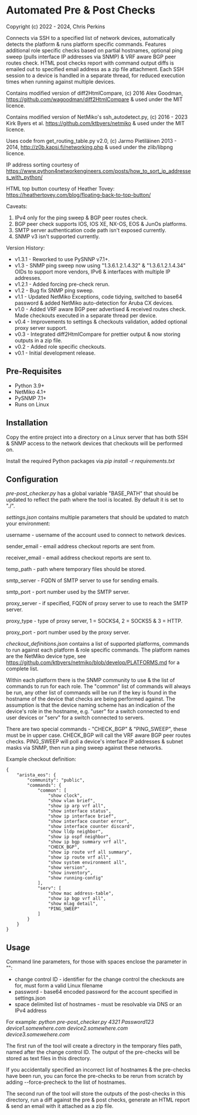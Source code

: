 # Automated Pre & Post Checks

Copyright (c) 2022 - 2024, Chris Perkins

Connects via SSH to a specified list of network devices, automatically detects the platform & runs platform specific commands. Features additional role specific checks based on partial hostnames, optional ping sweep (pulls interface IP addresses via SNMP) & VRF aware BGP peer routes check. HTML post checks report with command output diffs is emailed out to specified email address as a zip file attachment.
Each SSH session to a device is handled in a separate thread, for reduced execution times when running against multiple devices.

Contains modified version of diff2HtmlCompare, (c) 2016 Alex Goodman, https://github.com/wagoodman/diff2HtmlCompare & used under the MIT licence.

Contains modified version of NetMiko's ssh_autodetect.py, (c) 2016 - 2023 Kirk Byers et al. https://github.com/ktbyers/netmiko & used under the MIT licence.

Uses code from get_routing_table.py v2.0, (c) Jarmo Pietiläinen 2013 - 2014, http://z0b.kapsi.fi/networking.php & used under the zlib/libpng licence.

IP address sorting courtesy of https://www.python4networkengineers.com/posts/how_to_sort_ip_addresses_with_python/

HTML top button courtesy of Heather Tovey: https://heathertovey.com/blog/floating-back-to-top-button/


Caveats:
1. IPv4 only for the ping sweep & BGP peer routes check.
2. BGP peer check supports IOS, IOS XE, NX-OS, EOS & JunOs platforms.
3. SMTP server authentication code path isn't exposed currently.
4. SNMP v3 isn't supported currently.


Version History:
* v1.3.1 - Reworked to use PySNNP v7.1+.
* v1.3 - SNMP ping sweep now using "1.3.6.1.2.1.4.32" & "1.3.6.1.2.1.4.34" OIDs to support more vendors, IPv6 & interfaces with multiple IP addresses.
* v1.2.1 - Added forcing pre-check rerun.
* v1.2 - Bug fix SNMP ping sweep.
* v1.1 - Updated NetMiko Exceptions, code tidying, switched to base64 password & added NetMiko auto-detection for Aruba CX devices.
* v1.0 - Added VRF aware BGP peer advertised & received routes check. Made checkouts executed in a separate thread per device.
* v0.4 - Improvements to settings & checkouts validation, added optional proxy server support.
* v0.3 - Integrated diff2HtmlCompare for prettier output & now storing outputs in a zip file.
* v0.2 - Added role specific checkouts.
* v0.1 - Initial development release.

## Pre-Requisites
* Python 3.9+
* NetMiko 4.1+
* PySNMP 7.1+
* Runs on Linux

## Installation
Copy the entire project into a directory on a Linux server that has both SSH & SNMP access to the network devices that checkouts will be performed on.

Install the required Python packages via *pip install -r requirements.txt*

## Configuration
*pre-post_checker.py* has a global variable "BASE_PATH" that should be updated to reflect the path where the tool is located. By default it is set to "./".

*settings.json* contains multiple parameters that should be updated to match your environment:

username - username of the account used to connect to network devices.

sender_email - email address checkout reports are sent from.

receiver_email - email address checkout reports are sent to.

temp_path - path where temporary files should be stored.

smtp_server - FQDN of SMTP server to use for sending emails.

smtp_port - port number used by the SMTP server.

proxy_server - if specified, FQDN of proxy server to use to reach the SMTP server.

proxy_type - type of proxy server, 1 = SOCKS4, 2 = SOCKS5 & 3 = HTTP.

proxy_port - port number used by the proxy server.

*checkout_definitions.json* contains a list of supported platforms, commands to run against each platform & role specific commands. The platform names are the NetMiko device type, see https://github.com/ktbyers/netmiko/blob/develop/PLATFORMS.md for a complete list.

Within each platform there is the SNMP community to use & the list of commands to run for each role. The "common" list of commands will always be run, any other list of commands will be run if the key is found in the hostname of the device that checks are being performed against. The assumption is that the device naming scheme has an indication of the device's role in the hostname, e.g. "user" for a switch connected to end user devices or "serv" for a switch connected to servers.

There are two special commands - "CHECK_BGP" & "PING_SWEEP", these must be in upper case. CHECK_BGP will call the VRF aware BGP peer routes checks. PING_SWEEP will poll a device's interface IP addresses & subnet masks via SNMP, then run a ping sweep against these networks.

Example checkout definition:
```
{
    "arista_eos": {
        "community": "public",
        "commands": {
            "common": [
                "show clock",
                "show vlan brief",
                "show ip arp vrf all",
                "show interface status",
                "show ip interface brief",
                "show interface counter error",
                "show interface counter discard",
                "show lldp neighbor",
                "show ip ospf neighbor",
                "show ip bgp summary vrf all",
                "CHECK_BGP",
                "show ip route vrf all summary",
                "show ip route vrf all",
                "show system environment all",
                "show version",
                "show inventory",
                "show running-config"
            ],
            "serv": [
                "show mac address-table",
                "show ip bgp vrf all",
                "show mlag detail",
                "PING_SWEEP"
            ]
        }
    }
}
```

## Usage
Command line parameters, for those with spaces enclose the parameter in "":

* change control ID - identifier for the change control the checkouts are for, must form a valid Linux filename
* password - base64 encoded password for the account specified in settings.json
* space delimited list of hostnames - must be resolvable via DNS or an IPv4 address

For example:
*python pre-post_checker.py 4321 Password123 device1.somewhere.com device2.somewhere.com device3.somewehere.com*

The first run of the tool will create a directory in the temporary files path, named after the change control ID. The output of the pre-checks will be stored as text files in this directory.

If you accidentally specified an incorrect list of hostnames & the pre-checks have been run, you can force the pre-checks to be rerun from scratch by adding --force-precheck to the list of hostnames.

The second run of the tool will store the outputs of the post-checks in this directory, run a diff against the pre & post checks, generate an HTML report & send an email with it attached as a zip file.
